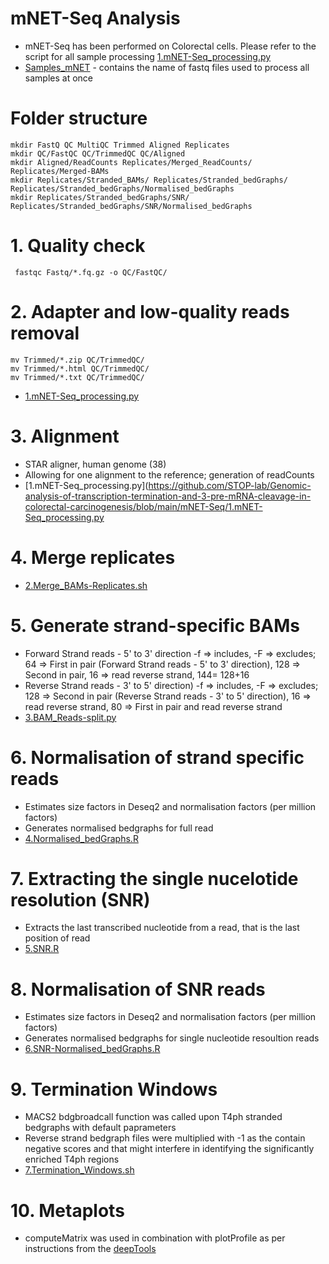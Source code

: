 # mNET-Seq Analysis
- mNET-Seq has been performed on Colorectal cells. Please refer to the script for all sample processing [1.mNET-Seq_processing.py](https://github.com/STOP-lab/Genomic-analysis-of-transcription-termination-and-3-pre-mRNA-cleavage-in-colorectal-carcinogenesis/blob/main/mNET-Seq/1.mNET-Seq_processing.py)
- [Samples_mNET]([https://github.com/STOP-lab/Genomic-analysis-of-transcription-termination-and-3-pre-mRNA-cleavage-in-colorectal-carcinogenesis/blob/main/ChIP-Seq/Samples_Colorectal.txt](https://github.com/STOP-lab/Genomic-analysis-of-transcription-termination-and-3-pre-mRNA-cleavage-in-colorectal-carcinogenesis/blob/main/mNET-Seq/Samples_mNET)) - contains the name of fastq files used to process all samples at once
# Folder structure
	mkdir FastQ QC MultiQC Trimmed Aligned Replicates
	mkdir QC/FastQC QC/TrimmedQC QC/Aligned
	mkdir Aligned/ReadCounts Replicates/Merged_ReadCounts/ Replicates/Merged-BAMs 
	mkdir Replicates/Stranded_BAMs/ Replicates/Stranded_bedGraphs/ Replicates/Stranded_bedGraphs/Normalised_bedGraphs
	mkdir Replicates/Stranded_bedGraphs/SNR/ Replicates/Stranded_bedGraphs/SNR/Normalised_bedGraphs
# 1. Quality check
     fastqc Fastq/*.fq.gz -o QC/FastQC/
# 2. Adapter and low-quality reads removal
	mv Trimmed/*.zip QC/TrimmedQC/
	mv Trimmed/*.html QC/TrimmedQC/
	mv Trimmed/*.txt QC/TrimmedQC/
- [1.mNET-Seq_processing.py](https://github.com/STOP-lab/Genomic-analysis-of-transcription-termination-and-3-pre-mRNA-cleavage-in-colorectal-carcinogenesis/blob/main/mNET-Seq/1.mNET-Seq_processing.py)
# 3. Alignment
- STAR aligner, human genome (38)
- Allowing for one alignment to the reference; generation of readCounts
- [1.mNET-Seq_processing.py](https://github.com/STOP-lab/Genomic-analysis-of-transcription-termination-and-3-pre-mRNA-cleavage-in-colorectal-carcinogenesis/blob/main/mNET-Seq/1.mNET-Seq_processing.py
# 4. Merge replicates 
- [2.Merge_BAMs-Replicates.sh](https://github.com/STOP-lab/Genomic-analysis-of-transcription-termination-and-3-pre-mRNA-cleavage-in-colorectal-carcinogenesis/blob/main/mNET-Seq/2.Merge_BAMs-Replicates.sh)
# 5. Generate strand-specific BAMs
- Forward Strand reads - 5' to 3' direction
	-f => includes, -F => excludes; 64 => First in pair (Forward Strand reads - 5' to 3' direction), 128 => Second in pair, 16 => read reverse strand, 144= 128+16
- Reverse Strand reads - 3' to 5' direction)
	-f => includes, -F => excludes; 128 => Second in pair (Reverse Strand reads - 3' to 5' direction), 16 => read reverse strand, 80 => First in pair and read reverse strand
- [3.BAM_Reads-split.py](https://github.com/STOP-lab/Genomic-analysis-of-transcription-termination-and-3-pre-mRNA-cleavage-in-colorectal-carcinogenesis/blob/main/mNET-Seq/3.BAM_Reads-split.py)
# 6. Normalisation of strand specific reads
- Estimates size factors in Deseq2 and normalisation factors (per million factors)
- Generates normalised bedgraphs for full read
- [4.Normalised_bedGraphs.R](https://github.com/STOP-lab/Genomic-analysis-of-transcription-termination-and-3-pre-mRNA-cleavage-in-colorectal-carcinogenesis/blob/main/mNET-Seq/4.Normalised_bedGraphs.R)
# 7. Extracting the single nucelotide resolution (SNR)
- Extracts the last transcribed nucleotide from a read, that is the last position of read
- [5.SNR.R](https://github.com/STOP-lab/Genomic-analysis-of-transcription-termination-and-3-pre-mRNA-cleavage-in-colorectal-carcinogenesis/blob/main/mNET-Seq/5.SNR.R)
# 8. Normalisation of SNR reads
- Estimates size factors in Deseq2 and normalisation factors (per million factors)
- Generates normalised bedgraphs for single nucleotide resoultion reads
- [6.SNR-Normalised_bedGraphs.R](https://github.com/STOP-lab/Genomic-analysis-of-transcription-termination-and-3-pre-mRNA-cleavage-in-colorectal-carcinogenesis/blob/main/mNET-Seq/6.SNR-Normalised_bedGraphs.R)
# 9. Termination Windows
- MACS2 bdgbroadcall function was called upon T4ph stranded bedgraphs with default paprameters
- Reverse strand bedgraph files were multiplied with -1 as the contain negative scores and that might interfere in identifying the significantly enriched T4ph regions
- [7.Termination_Windows.sh](https://github.com/STOP-lab/Genomic-analysis-of-transcription-termination-and-3-pre-mRNA-cleavage-in-colorectal-carcinogenesis/blob/main/mNET-Seq/7.Termination_Windows.sh)
# 10. Metaplots
- computeMatrix was used in combination with plotProfile as per instructions from the [deepTools](https://github.com/deeptools/deepTools)
